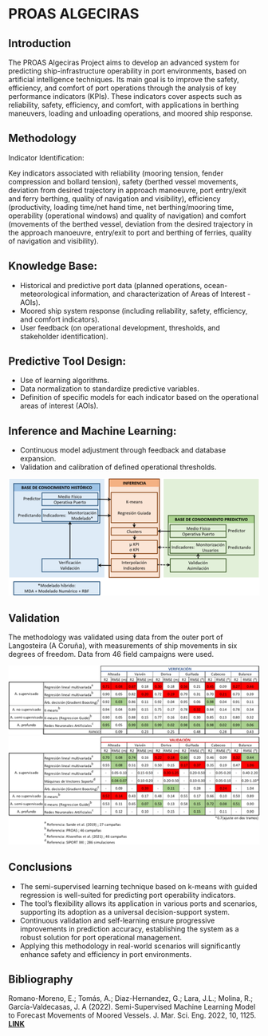# PROAS ALGECIRAS

## Introduction

The PROAS Algeciras Project aims to develop an advanced system for predicting ship-infrastructure operability in port environments, based on artificial intelligence techniques. Its main goal is to improve the safety, efficiency, and comfort of port operations through the analysis of key performance indicators (KPIs). These indicators cover aspects such as reliability, safety, efficiency, and comfort, with applications in berthing maneuvers, loading and unloading operations, and moored ship response.

## Methodology

Indicator Identification:

Key indicators associated with reliability (mooring tension, fender compression and bollard tension), safety (berthed vessel movements, deviation from desired trajectory in approach manoeuvre, port entry/exit and ferry berthing, quality of navigation and visibility), efficiency (productivity, loading time/net hand time, net berthing/mooring time, operability (operational windows) and quality of navigation) and comfort (movements of the berthed vessel, deviation from the desired trajectory in the approach manoeuvre, entry/exit to port and berthing of ferries, quality of navigation and visibility).

## Knowledge Base:
* Historical and predictive port data (planned operations, ocean-meteorological information, and characterization of Areas of Interest - AOIs).
* Moored ship system response (including reliability, safety, efficiency, and comfort indicators).
* User feedback (on operational development, thresholds, and stakeholder identification).

## Predictive Tool Design:
* Use of learning algorithms.
* Data normalization to standardize predictive variables.
* Definition of specific models for each indicator based on the operational areas of interest (AOIs).

## Inference and Machine Learning:
* Continuous model adjustment through feedback and database expansion.
* Validation and calibration of defined operational thresholds.

![General methodology scheme for the creation of the predictive tool](../_static/images/proas_methodology.png)

## Validation

The methodology was validated using data from the outer port of Langosteira (A Coruña), with measurements of ship movements in six degrees of freedom. Data from 46 field campaigns were used.

![](../_static/images/proas_results1.png)
![Comparison of different machine learning algorithms for predicting the 6 DOF (Degrees of Freedom) of moored ship movement, including RMSE error quantification and R² correlation](../_static/images/proas_results2.png)

## Conclusions

* The semi-supervised learning technique based on k-means with guided regression is well-suited for predicting port operability indicators.
* The tool’s flexibility allows its application in various ports and scenarios, supporting its adoption as a universal decision-support system.
* Continuous validation and self-learning ensure progressive improvements in prediction accuracy, establishing the system as a robust solution for port operational management.
* Applying this methodology in real-world scenarios will significantly enhance safety and efficiency in port environments.

## Bibliography 

Romano-Moreno, E.; Tomás, A.; Diaz-Hernandez, G.; Lara, J.L.; Molina, R.; García-Valdecasas, J. A (2022). Semi-Supervised Machine Learning Model to Forecast Movements of Moored Vessels. J. Mar. Sci. Eng. 2022, 10, 1125.
[**LINK**](https://doi.org/10.3390/jmse10081125)


